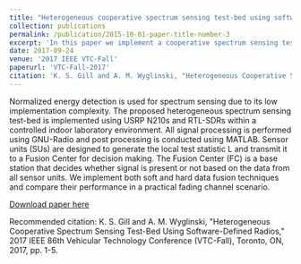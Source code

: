 ```yaml
---
title: "Heterogeneous cooperative spectrum sensing test-bed using software-defined radios"
collection: publications
permalink: /publication/2015-10-01-paper-title-number-3
excerpt: 'In this paper we implement a cooperative spectrum sensing test-bed using software-defined radios with different sensing capabilities, e.g., sampling rates, RF characteristics, etc.'
date: 2017-09-24
venue: '2017 IEEE VTC-Fall'
paperurl: 'VTC-Fall-2017'
citation: 'K. S. Gill and A. M. Wyglinski, "Heterogeneous Cooperative Spectrum Sensing Test-Bed Using Software-Defined Radios," 2017 IEEE 86th Vehicular Technology Conference (VTC-Fall), Toronto, ON, 2017, pp. 1-5.'
---
```


Normalized energy detection is used for spectrum sensing due to its low implementation complexity. The proposed heterogeneous spectrum sensing test-bed is implemented using USRP N210s and RTL-SDRs within a controlled indoor laboratory environment. All signal processing is performed using GNU-Radio and post processing is conducted using MATLAB. Sensor units (SUs) are designed to generate the local test statistic L and transmit it to a Fusion Center for decision making. The Fusion Center (FC) is a base station that decides whether signal is present or not based on the data from all sensor units. We implement both soft and hard data fusion techniques and compare their performance in a practical fading channel scenario.

[Download paper here](http://phoeixgill34.github.io/files/paper3.pdf)

Recommended citation: K. S. Gill and A. M. Wyglinski, "Heterogeneous Cooperative Spectrum Sensing Test-Bed Using Software-Defined Radios," 2017 IEEE 86th Vehicular Technology Conference (VTC-Fall), Toronto, ON, 2017, pp. 1-5.
